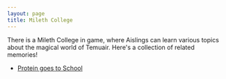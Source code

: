 ```yaml
---
layout: page
title: Mileth College
---
```


There is a Mileth College in game, where Aislings can learn various topics about the magical world of Temuair. Here's a collection of related memories!


- [Protein goes to School](/adventure/2024/01/09/protein-school/)